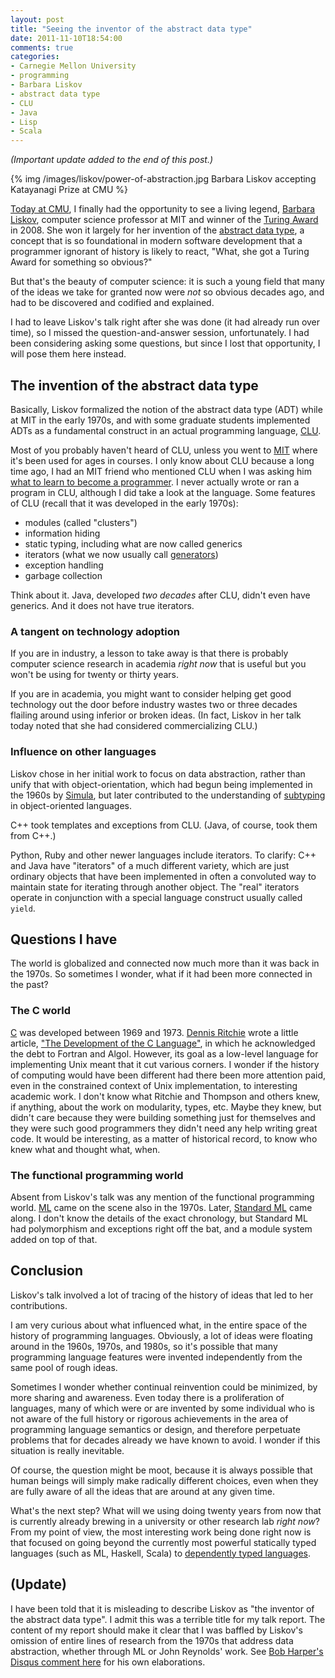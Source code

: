 ```yaml
---
layout: post
title: "Seeing the inventor of the abstract data type"
date: 2011-11-10T18:54:00
comments: true
categories:
- Carnegie Mellon University
- programming
- Barbara Liskov
- abstract data type
- CLU
- Java
- Lisp
- Scala
---
```

*(Important update added to the end of this post.)*

{% img /images/liskov/power-of-abstraction.jpg Barbara Liskov accepting Katayanagi Prize at CMU %}

[Today at CMU](http://events.web.cmu.edu/ecal/event/131972213534041859), I finally had the opportunity to see a living legend, [Barbara Liskov](http://en.wikipedia.org/wiki/Barbara_Liskov), computer science professor at MIT and winner of the [Turing Award](http://en.wikipedia.org/wiki/Turing_Award) in 2008. She won it largely for her invention of the [abstract data type](http://en.wikipedia.org/wiki/Abstract_data_type), a concept that is so foundational in modern software development that a programmer ignorant of history is likely to react, "What, she got a Turing Award for something so obvious?"

But that's the beauty of computer science: it is such a young field that many of the ideas we take for granted now were *not* so obvious decades ago, and had to be discovered and codified and explained.

I had to leave Liskov's talk right after she was done (it had already run over time), so I missed the question-and-answer session, unfortunately. I had been considering asking some questions, but since I lost that opportunity, I will pose them here instead.

<!--more-->

## The invention of the abstract data type

Basically, Liskov formalized the notion of the abstract data type (ADT) while at MIT in the early 1970s, and with some graduate students implemented ADTs as a fundamental construct in an actual programming language, [CLU](http://en.wikipedia.org/wiki/CLU_\(programming_language\)).

Most of you probably haven't heard of CLU, unless you went to [MIT](http://www.pmg.csail.mit.edu/CLU.html) where it's been used for ages in courses. I only know about CLU because a long time ago, I had an MIT friend who mentioned CLU when I was asking him [what to learn to become a programmer](/blog/2011/10/25/rip-john-mccarthy-but-lisp-will-never-die/). I never actually wrote or ran a program in CLU, although I did take a look at the language. Some features of CLU (recall that it was developed in the early 1970s):

- modules (called "clusters")
- information hiding
- static typing, including what are now called generics
- iterators (what we now usually call [generators](http://en.wikipedia.org/wiki/Generator_%28computer_science%29))
- exception handling
- garbage collection

Think about it. Java, developed *two decades* after CLU, didn't even have generics. And it does not have true iterators.

### A tangent on technology adoption

If you are in industry, a lesson to take away is that there is probably computer science research in academia *right now* that is useful but you won't be using for twenty or thirty years.

If you are in academia, you might want to consider helping get good technology out the door before industry wastes two or three decades flailing around using inferior or broken ideas. (In fact, Liskov in her talk today noted that she had considered commercializing CLU.)

### Influence on other languages

Liskov chose in her initial work to focus on data abstraction, rather than unify that with object-orientation, which had begun being implemented in the 1960s by [Simula](http://en.wikipedia.org/wiki/Simula), but later contributed to the understanding of [subtyping](http://en.wikipedia.org/wiki/Liskov_substitution_principle) in object-oriented languages.

C++ took templates and exceptions from CLU. (Java, of course, took them from C++.)

Python, Ruby and other newer languages include iterators. To clarify: C++ and Java have "iterators" of a much different variety, which are just ordinary objects that have been implemented in often a convoluted way to maintain state for iterating through another object. The "real" iterators operate in conjunction with a special language construct usually called `yield`.

## Questions I have

The world is globalized and connected now much more than it was back in the 1970s. So sometimes I wonder, what if it had been more connected in the past?

### The C world

[C](http://en.wikipedia.org/wiki/C_\(programming_language\)) was developed between 1969 and 1973.  [Dennis Ritchie](/blog/2011/10/13/why-dennis-ritchie-is-important/) wrote a little article, ["The Development of the C Language"](http://cm.bell-labs.com/cm/cs/who/dmr/chist.html), in which he acknowledged the debt to Fortran and Algol. However, its goal as a low-level language for implementing Unix meant that it cut various corners. I wonder if the history of computing would have been different had there been more attention paid, even in the constrained context of Unix implementation, to interesting academic work. I don't know what Ritchie and Thompson and others knew, if anything, about the work on modularity, types, etc. Maybe they knew, but didn't care because they were building something just for themselves and they were such good programmers they didn't need any help writing great code. It would be interesting, as a matter of historical record, to know who knew what and thought what, when.

### The functional programming world

Absent from Liskov's talk was any mention of the functional programming world.  [ML](http://en.wikipedia.org/wiki/ML_programming_language) came on the scene also in the 1970s. Later, [Standard ML](http://en.wikipedia.org/wiki/Standard_ML) came along. I don't know the details of the exact chronology, but Standard ML had polymorphism and exceptions right off the bat, and a module system added on top of that.

## Conclusion

Liskov's talk involved a lot of tracing of the history of ideas that led to her contributions.

I am very curious about what influenced what, in the entire space of the history of programming languages. Obviously, a lot of ideas were floating around in the 1960s, 1970s, and 1980s, so it's possible that many programming language features were invented independently from the same pool of rough ideas.

Sometimes I wonder whether continual reinvention could be minimized, by more sharing and awareness. Even today there is a proliferation of languages, many of which were or are invented by some individual who is not aware of the full history or rigorous achievements in the area of programming language semantics or design, and therefore perpetuate problems that for decades already we have known to avoid. I wonder if this situation is really inevitable.

Of course, the question might be moot, because it is always possible that human beings will simply make radically different choices, even when they are fully aware of all the ideas that are around at any given time.

What's the next step? What will we using doing twenty years from now that is currently already brewing in a university or other research lab *right now*? From my point of view, the most interesting work being done right now is that focused on going beyond the currently most powerful statically typed languages (such as ML, Haskell, Scala) to [dependently typed languages](http://en.wikipedia.org/wiki/Dependent_type).

## (Update)

I have been told that it is misleading to describe Liskov as "the inventor of the abstract data type". I admit this was a terrible title for my talk report. The content of my report should make it clear that I was baffled by Liskov's omission of entire lines of research from the 1970s that address data abstraction, whether through ML or John Reynolds' work. See [Bob Harper's Disqus comment here](http://franklinchen.com/blog/2011/11/10/seeing-the-inventor-of-the-abstract-data-type/#comment-361232515) for his own elaborations.
